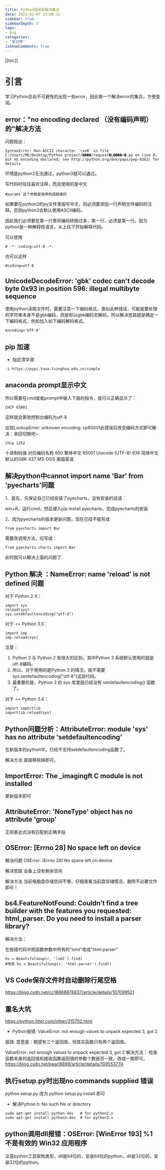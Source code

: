 ```yaml
---
title: Python错误及解决集合
date: 2021-02-07 23:00:12
sidebar: true
sidebarDepth: 5
tags:
- bug
categories:
- "笔记等"
isShowComments: true
---
```

[[toc]]

# 引言
学习Python总会不可避免的出现一些error，因此做一个解决error的集合，方便查阅。

## error："no encoding declared （没有编码声明）的"解决方法

问题抛出：

```
SyntaxError: Non-ASCII character '\xe8' in file C:/Users/ME/Desktop/Python project/����/request�Ļ����÷�.py on line 8, but no encoding declared; see http://python.org/dev/peps/pep-0263/ for details
```

环境是python2无法通过，python3就可以通过。

写代码时往往喜欢注释，而且使用的是中文
```
#params 这个参数是用来构造链接的
```
如果要在python2的py文件里面写中文，则必须要添加一行声明文件编码的注释，否则python2会默认使用ASCII编码。

因此我们必须要在第一行里将编码转换过来，第一行，必须是第一行。因为python是一种解释性语言，从上往下开始解释代码。

可以使用
```
# -*- coding:utf-8 -*-
```
也可以这样
```
#coding=utf-8
```
## UnicodeDecodeError: 'gbk' codec can't decode byte 0x93 in position 596: illegal multibyte sequence

使用python读取文件时，需要注意一下编码格式，类似此种错误，可能是要处理的字符串本身不是gbk编码，但是却以gbk编码去解码，所以解决思路就是确定一下编码格式。例如加入如下编码解码格式。
```
encoding='UTF-8'

```
## pip 加速
- 指定清华源
```
-i https://pypi.tuna.tsinghua.edu.cn/simple
```
## anaconda prompt显示中文
所以需要在cmd或者prompt中输入下面的指令，就可以正确显示了：
```
CHCP 65001
```
这样就会更改控制台编码为utf-8

出现LookupError: unknown encoding: cp65001此错误后改变编码方式即可解决：来回切换吧~
```
chcp 1252
```
十进制码值      对应编码名称
950             繁体中文
65001	        Unicode (UTF-8)
936	            简体中文默认的GBK
437	            MS-DOS 美国英语
## 解决python中cannot import name 'Bar' from 'pyecharts'问题
1、首先，先保证自己已经安装了pyecharts，没有安装的话请：

win+R，运行cmd，然后键入pip install pyecharts，完成pyecharts的安装

2、因为pyecharts的版本更新问题，现在已经不能写成
```
from pyecharts import Bar
```
需要改调用方法，应写成：
```
from pyecharts.charts import Bar
```
此时就可以解决上面的问题了


## Python 解决 ：NameError: name 'reload' is not defined 问题

对于 Python 2.X：
```
import sys
reload(sys)
sys.setdefaultencoding("utf-8")
```
对于 <= Python 3.3：
```
import imp
imp.reload(sys)
```

注意：
1. Python 3 与 Python 2 有很大的区别，其中Python 3 系统默认使用的就是utf-8编码。
2. 所以，对于使用的是Python 3 的情况，就不需要sys.setdefaultencoding("utf-8")这段代码。
3. 最重要的是，Python 3 的 sys 库里面已经没有 setdefaultencoding() 函数了。

对于 >= Python 3.4：
```
import importlib
importlib.reload(sys)

```

## Python问题分析：AttributeError: module 'sys' has no attribute 'setdefaultencoding'

在新版本的python中，已经不支持setdefaultencoding函数了。

解决方法
直接移除掉即可。

## ImportError: The _imagingft C module is not installed

更新版本即可

## AttributeError: 'NoneType' object has no attribute 'group'


正则表达式没有匹配到正确字段


## OSError: [Errno 28] No space left on device

解决问题
OSError: [Errno 28] No space left on device

解决思路
设备上没有剩余空间

解决方法
当前电脑盘存储空间不够，仔细查看当前盘存储情况，删除不必要文件即可！

## bs4.FeatureNotFound: Couldn’t find a tree builder with the features you requested: html_parser. Do you need to install a parser library?

解决方法：

在报错代码中把函数参数中所有的"lxml"改成"html.parser"
```
bs = BeautifulSoup(r, 'lxml').find(
#改成 bs = BeautifulSoup(r, 'html.parser').find()
```

## VS Code保存文件时自动删除行尾空格

https://blog.csdn.net/cc18868876837/article/details/107099521


## 重名大坑

https://python.iitter.com/other/315702.html

- Python报错: ValueError: not enough values to unpack expected 3, got 2

报错:
意思是：期望有三个返回值，但其实函数只有两个返回值。

ValueError: not enough values to unpack expected 3, got 2
解决方法：
检查函数本身的返回值和接收函数返回值的参数个数是否一致，改成一致即可。
https://blog.csdn.net/pearl8899/article/details/109553774

## 执行setup.py时出现no commands supplied 错误
python setup.py 改为 python setup.py  install 即可

- 解决Python.h: No such file or directory

```
sudo apt-get install python-dev   # for python2.x
sudo apt-get install python3-dev  # for python3.x
```

## python调用dll报错：OSError: [WinError 193] %1 不是有效的 Win32 应用程序

注意python工具架构类型，dll是64位的，安装64位的python，dll是32位的，安装32位的python。